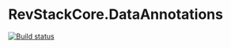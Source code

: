 # RevStackCore.DataAnnotations

[![Build status](https://ci.appveyor.com/api/projects/status/75j5ynb6rlfc216q?svg=true)](https://ci.appveyor.com/project/tachyon1337/dataannotations)







